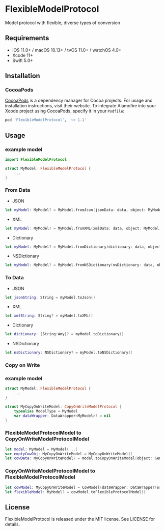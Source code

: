 # FlexibleModelProtocol

Model protocol with flexible, diverse types of conversion


## Requirements

- iOS 11.0+ / macOS 10.13+ / tvOS 11.0+ / watchOS 4.0+
- Xcode 11+
- Swift 5.0+

## Installation

### CocoaPods

[CocoaPods](https://cocoapods.org) is a dependency manager for Cocoa projects. For usage and installation instructions, visit their website. To integrate Alamofire into your Xcode project using CocoaPods, specify it in your `Podfile`:

```ruby
pod 'FlexibleModelProtocol', '~> 1.1'
```
## Usage

### example model 
```swift
import FlexibleModelProtocol

struct MyModel: FlexibleModelProtocol {
    ...
}
```

### From Data

 - JSON
 ```swift
 let myModel: MyModel? = MyModel.fromJson(jsonData: data, object: MyModel())
 ```
 
 - XML
 ```swift
 let myModel: MyModel? = MyModel.fromXML(xmlData: data, object: MyModel())
 ```
 
 - Dictionary
 ```swift
 let myModel: MyModel? = MyModel.fromDictionary(dictionary: data, object: MyModel())
 ```
 
 - NSDictionary
 ```swift
 let myModel: MyModel? = MyModel.fromNSDictionary(nsDictionary: data, object: MyModel())
 ```


### To Data

- JSON
```swift
let jsonString: String = myModel.toJson()
```

- XML
```swift
let xmlString: String? = myModel.toXML()
```

- Dictionary
```swift
let dictionary: [String:Any]? = myModel.toDictionary()
```

- NSDictionary
```swift
let nsDictionary: NSDictionary? = myModel.toNSDictionary()
```

### Copy on Write

### example model 
```swift
struct MyModel: FlexibleModelProtocol {
    ...
}
```

```swift
struct MyCopyOnWriteModel: CopyOnWriteModelProtocol {
    typealias ModelType = MyModel
    var dataWrapper: DataWrapper<MyModel>? = nil
}
```

### FlexibleModelProtocolModel to CopyOnWriteModelProtocolModel

```swift
let model: MyModel = MyModel(...)
var emptyCowObj: MyCopyOnWriteModel = MyCopyOnWriteModel()
let cowData: MyCopyOnWriteModel? = model.toCopyOnWriteModel(object: &emptyCowObj)
```

### CopyOnWriteModelProtocolModel to FlexibleModelProtocolModel

```swift
let cowModel: MyCopyOnWriteModel = CowModel(dataWrapper: DataWrapper(originModel: MyModel(...)))
let flexibleModel: MyModel? = cowModel.toFlexibleProtocolModel()
```





## License

FlexibleModelProtocol is released under the MIT license. See LICENSE for details.
